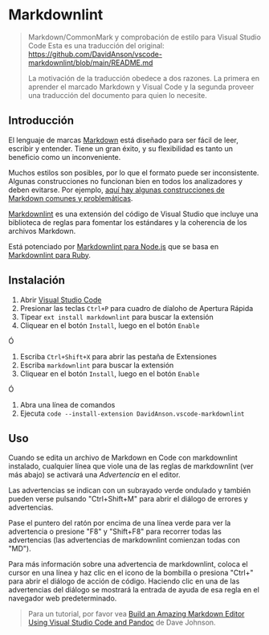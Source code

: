 # Markdownlint

> Markdown/CommonMark y comprobación de estilo para Visual Studio Code
> Esta es una traducción del original: <https://github.com/DavidAnson/vscode-markdownlint/blob/main/README.md>
>
> La motivación de la traducción obedece a dos razones. La primera en aprender el marcado Markdown y Visual Code y la segunda proveer una traducción del documento para quien lo necesite.

## Introducción
El lenguaje de marcas [Markdown](https://es.wikipedia.org/wiki/Markdown) está diseñado para ser fácil de leer, escribir y entender. Tiene un gran éxito, y su flexibilidad es tanto un beneficio como un inconveniente. 

Muchos estilos son posibles, por lo que el formato puede ser inconsistente. Algunas construcciones no funcionan bien en todos los analizadores y deben evitarse. Por ejemplo, [aquí hay algunas construcciones de Markdown comunes y problemáticas](https://gist.github.com/DavidAnson/006a6c2a2d9d7b21b025).

[Markdownlint](https://marketplace.visualstudio.com/items?itemName=DavidAnson.vscode-markdownlint) es una extensión del código de Visual Studio que incluye una biblioteca de reglas para fomentar los estándares y la coherencia de los archivos Markdown. 

Está potenciado por [Markdownlint para Node.js](https://github.com/DavidAnson/markdownlint) que se basa en [Markdownlint para Ruby](https://github.com/mivok/markdownlint).

## Instalación

1. Abrir [Visual Studio Code](https://code.visualstudio.com/)
2. Presionar las teclas `Ctrl+P`  para cuadro de díaloho de Apertura Rápida
3. Tipear `ext install markdownlint` para buscar la extensión
4. Cliquear en el botón `Install`,  luego en el botón `Enable`

Ó

1. Escriba `Ctrl+Shift+X` para abrir las pestaña de Extensiones
2. Escriba `markdownlint` para buscar la extensión
3. Cliquear en el botón `Install`,  luego en el botón `Enable`

Ó

1. Abra una línea de comandos
2. Ejecuta `code --install-extension DavidAnson.vscode-markdownlint`

## Uso

Cuando se edita un archivo de Markdown en Code con markdownlint instalado, cualquier línea que viole una de las reglas de markdownlint (ver más abajo) se activará una *Advertencia* en el editor. 

Las advertencias se indican con un subrayado verde ondulado y también pueden verse pulsando "Ctrl+Shift+M" para abrir el diálogo de errores y advertencias.

Pase el puntero del ratón por encima de una línea verde para ver la advertencia o presione "F8" y "Shift+F8" para recorrer todas las advertencias (las advertencias de markdownlint comienzan todas con "MD").

Para más información sobre una advertencia de markdownlint, coloca el cursor en una línea y haz clic en el icono de la bombilla o presiona "Ctrl+" para abrir el diálogo de acción de código. Haciendo clic en una de las advertencias del diálogo se mostrará la entrada de ayuda de esa regla en el navegador web predeterminado.

> Para un tutorial, por favor vea [Build an Amazing Markdown Editor Using Visual Studio Code and Pandoc](https://thisdavej.com/build-an-amazing-markdown-editor-using-visual-studio-code-and-pandoc/) de Dave Johnson.
